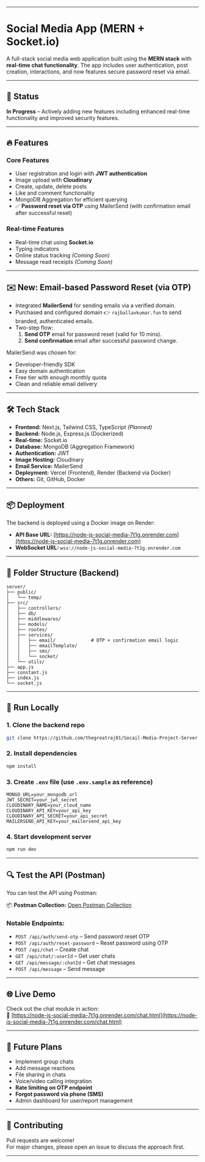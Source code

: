 
---

# Social Media App (MERN + Socket.io)

A full-stack social media web application built using the **MERN stack** with **real-time chat functionality**. The app includes user authentication, post creation, interactions, and now features secure password reset via email.

---

## 🚧 Status

**In Progress** – Actively adding new features including enhanced real-time functionality and improved security features.

---

## 🔥 Features

### Core Features
- User registration and login with **JWT authentication**
- Image upload with **Cloudinary**
- Create, update, delete posts
- Like and comment functionality
- MongoDB Aggregation for efficient querying
- ✅ **Password reset via OTP** using MailerSend (with confirmation email after successful reset)

### Real-time Features
- Real-time chat using **Socket.io**
- Typing indicators 
- Online status tracking *(Coming Soon)*
- Message read receipts *(Coming Soon)*

---

## ✉️ New: Email-based Password Reset (via OTP)

- Integrated **MailerSend** for sending emails via a verified domain.
- Purchased and configured domain 👉 `rajballavkumar.fun` to send branded, authenticated emails.
- Two-step flow:
  1. **Send OTP** email for password reset (valid for 10 mins).
  2. **Send confirmation** email after successful password change.

MailerSend was chosen for:
- Developer-friendly SDK
- Easy domain authentication
- Free tier with enough monthly quota
- Clean and reliable email delivery

---

## 🛠 Tech Stack

- **Frontend:** Next.js, Tailwind CSS, TypeScript *(Planned)*
- **Backend:** Node.js, Express.js (Dockerized)
- **Real-time:** Socket.io
- **Database:** MongoDB (Aggregation Framework)
- **Authentication:** JWT
- **Image Hosting:** Cloudinary
- **Email Service:** MailerSend
- **Deployment:** Vercel (Frontend), Render (Backend via Docker)
- **Others:** Git, GitHub, Docker

---

## 📦 Deployment

The backend is deployed using a Docker image on Render:

- **API Base URL:** [https://node-js-social-media-7t1g.onrender.com](https://node-js-social-media-7t1g.onrender.com)
- **WebSocket URL:** `wss://node-js-social-media-7t1g.onrender.com`

---

## 📁 Folder Structure (Backend)

```
server/
├── public/
│   └── temp/
├── src/
│   ├── controllers/
│   ├── db/
│   ├── middlewares/
│   ├── models/
│   ├── routes/
│   ├── services/
│   │   ├── email/             # OTP + confirmation email logic
│   │   ├── emailTemplate/
│   │   ├── sms/
│   │   └── socket/
│   └── utils/
├── app.js
├── constant.js
├── index.js
└── socket.js
```

---

## 🧪 Run Locally

### 1. Clone the backend repo
```bash
git clone https://github.com/thegreatraj01/Socail-Media-Project-Server.git
```

### 2. Install dependencies
```bash
npm install
```

### 3. Create `.env` file (use `.env.sample` as reference)
```env
MONGO_URL=your_mongodb_url
JWT_SECRET=your_jwt_secret
CLOUDINARY_NAME=your_cloud_name
CLOUDINARY_API_KEY=your_api_key
CLOUDINARY_API_SECRET=your_api_secret
MAILERSEND_API_KEY=your_mailersend_api_key
```

### 4. Start development server
```bash
npm run dev
```

---

## 🔍 Test the API (Postman)

You can test the API using Postman:

📦 **Postman Collection:** [Open Postman Collection](https://www.postman.com/cryosat-astronomer-35135276/workspace/my-workspace/collection/29595192-ed170205-442f-481c-815d-4de60cf35a66?action=share&creator=29595192)

### Notable Endpoints:
- `POST /api/auth/send-otp` – Send password reset OTP
- `POST /api/auth/reset-password` – Reset password using OTP
- `POST /api/chat` – Create chat
- `GET /api/chat/:userId` – Get user chats
- `GET /api/message/:chatId` – Get chat messages
- `POST /api/message` – Send message

---

## 🌐 Live Demo

Check out the chat module in action:  
🔗 [https://node-js-social-media-7t1g.onrender.com/chat.html](https://node-js-social-media-7t1g.onrender.com/chat.html)

---

## 🚀 Future Plans

- Implement group chats
- Add message reactions
- File sharing in chats
- Voice/video calling integration
- **Rate limiting on OTP endpoint**
- **Forgot password via phone (SMS)**
- Admin dashboard for user/report management

---

## 🤝 Contributing

Pull requests are welcome!  
For major changes, please open an issue to discuss the approach first.

---
